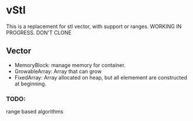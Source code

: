 
# vStl

This is a replacement for stl vector, with support or ranges.
WORKING IN PROGRESS. DON'T CLONE

## Vector

 * MemoryBlock: manage memory for container.
 * GrowableArray: Array that can grow
 * FixedArray: Array allocated on heap, but all elemement are constructed at beginning.

### TODO:
range based algorithms


